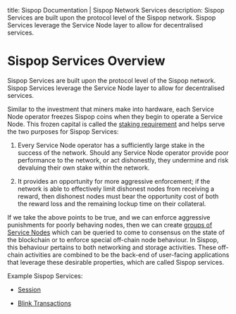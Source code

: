 title: Sispop Documentation | Sispop Network Services
description: Sispop Services are built upon the protocol level of the Sispop network. Sispop Services leverage the Service Node layer to allow for decentralised services.

# Sispop Services Overview

Sispop Services are built upon the protocol level of the Sispop network. Sispop Services leverage the Service Node layer to allow for decentralised services.

Similar to the investment that miners make into hardware, each Service Node operator freezes Sispop coins when they begin to operate a Service Node. This frozen capital is called the [staking requirement](../ServiceNodes/StakingRequirement.md) and helps serve the two purposes for Sispop Services:

1.  Every Service Node operator has a sufficiently large stake in the success of the network.
Should any Service Node operator provide poor performance to the network,  or act
dishonestly, they undermine and risk devaluing their own stake within the network.

2.  It provides an opportunity for more aggressive enforcement; if the network is able to
effectively limit dishonest nodes from receiving a reward, then dishonest nodes must
bear the opportunity cost of both the reward loss and the remaining lockup time on
their collateral.

If we take the above points to be true, and we can enforce aggressive punishments for poorly behaving nodes, then we can create [groups of Service Nodes](../Advanced/SwarmFlagging.md) which can be queried to come to consensus on the state of the blockchain or to enforce special off-chain node behaviour. In Sispop, this behaviour pertains to both networking and storage activities. These off-chain activities are combined to be the back-end of user-facing applications that leverage these desirable properties, which are called Sispop services.

Example Sispop Services:

- [Session](../SispopServices/Messenger/Session.md)

- [Blink Transactions](../SispopServices/Blink.md)